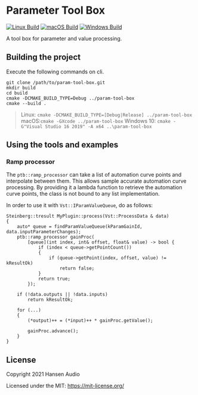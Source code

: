 # Parameter Tool Box
[![Linux Build](https://github.com/hansen-audio/param-tool-box/actions/workflows/cmake_linux.yml/badge.svg)](https://github.com/hansen-audio/param-tool-box/actions/workflows/cmake_linux.yml) [![macOS Build](https://github.com/hansen-audio/param-tool-box/actions/workflows/cmake_macos.yml/badge.svg)](https://github.com/hansen-audio/param-tool-box/actions/workflows/cmake_macos.yml) [![Windows Build](https://github.com/hansen-audio/param-tool-box/actions/workflows/cmake_windows.yml/badge.svg)](https://github.com/hansen-audio/param-tool-box/actions/workflows/cmake_windows.yml)

A tool box for parameter and value processing.

## Building the project

Execute the following commands on cli.

```
git clone /path/to/param-tool-box.git
mkdir build
cd build
cmake -DCMAKE_BUILD_TYPE=Debug ../param-tool-box
cmake --build .
```

> Linux: ```cmake -DCMAKE_BUILD_TYPE=[Debug|Release] ../param-tool-box```
> macOS:```cmake -GXcode ../param-tool-box```
> Windows 10: ```cmake -G"Visual Studio 16 2019" -A x64 ..\param-tool-box```

## Using the tools and examples

### Ramp processor

The ```ptb::ramp_processor``` can take a list of automation curve points and interpolate between them. This allows sample accurate automation curve processing. By providing it a lambda function to retrieve the automation curve points, the class is not bound to any list implementation.

In order to use it with ```Vst::IParamValueQueue```, do as follows:

```
Steinberg::tresult MyPlugin::process(Vst::ProcessData & data)
{
    auto* queue = findParamValueQueue(kParamGainId, data.inputParameterChanges);
    ptb::ramp_processor gainProc(
        [queue](int index, int& offset, float& value) -> bool {
            if (index < queue->getPointCount())
            {
                if (queue->getPoint(index, offset, value) != kResultOk)
                    return false;
            }
            return true;
        });

    if (!data.outputs || !data.inputs)
        return kResultOk;

    for (...)
    {
        (*output)++ = (*input)++ * gainProc.getValue();

        gainProc.advance();
    }
}
```

## License

Copyright 2021 Hansen Audio

Licensed under the MIT: https://mit-license.org/
